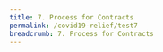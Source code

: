 ```yaml
---
title: 7. Process for Contracts 
permalink: /covid19-relief/test7
breadcrumb: 7. Process for Contracts 
---
```

